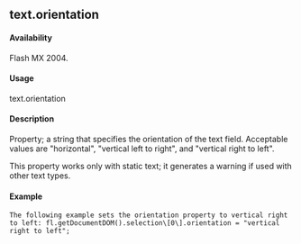 ## text.orientation

#### Availability

Flash MX 2004.

#### Usage

text.orientation

#### Description

Property; a string that specifies the orientation of the text field. Acceptable values are "horizontal", "vertical left to right", and "vertical right to left".
>
This property works only with static text; it generates a warning if used with other text types.

#### Example

```
The following example sets the orientation property to vertical right to left: fl.getDocumentDOM().selection\[0\].orientation = "vertical right to left";

```